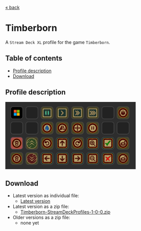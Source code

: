 [&laquo; back](../README.md)

# Timberborn

A `Stream Deck XL` profile for the game `Timberborn`.

## Table of contents

- [Profile description](#profile-description)
- [Download](#download)

## Profile description

<img src="v1/screenshots/timberborn.png" alt="Stream Deck XL - Timberborn" height="210" />

## Download

- Latest version as individual file:
    - [Latest version](v1/Timberborn.streamDeckProfile)
- Latest version as a zip file:
    - [Timberborn-StreamDeckProfiles-1-0-0.zip](v1/Timberborn-StreamDeckProfiles-1-0-0.zip)
- Older versions as a zip file:
    - none yet
